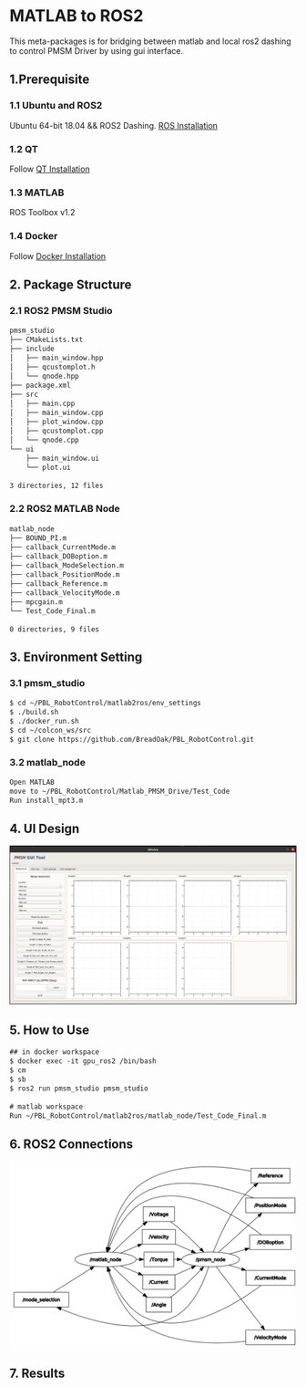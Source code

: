 # MATLAB to ROS2
This meta-packages is for bridging between matlab and local ros2 dashing to control PMSM Driver by using gui interface.
## 1.Prerequisite
### 1.1 Ubuntu and ROS2
Ubuntu 64-bit 18.04 && ROS2 Dashing. [ROS Installation](https://docs.ros.org/en/dashing/Installation.html)
### 1.2 QT
Follow [QT Installation](https://ros-qtc-plugin.readthedocs.io/en/latest/_source/How-to-Install-Users.html)
### 1.3 MATLAB
ROS Toolbox v1.2
### 1.4 Docker
Follow [Docker Installation](https://docs.docker.com/engine/install/ubuntu/)

## 2. Package Structure
### 2.1 ROS2 PMSM Studio
```
pmsm_studio
├── CMakeLists.txt
├── include
│   ├── main_window.hpp
│   ├── qcustomplot.h
│   └── qnode.hpp
├── package.xml
├── src
│   ├── main.cpp
│   ├── main_window.cpp
│   ├── plot_window.cpp
│   ├── qcustomplot.cpp
│   └── qnode.cpp
└── ui
    ├── main_window.ui
    └── plot.ui

3 directories, 12 files
```
### 2.2 ROS2 MATLAB Node
```
matlab_node
├── BOUND_PI.m
├── callback_CurrentMode.m
├── callback_DOBoption.m
├── callback_ModeSelection.m
├── callback_PositionMode.m
├── callback_Reference.m
├── callback_VelocityMode.m
├── mpcgain.m
└── Test_Code_Final.m

0 directories, 9 files
```

## 3. Environment Setting
### 3.1 pmsm_studio
```
$ cd ~/PBL_RobotControl/matlab2ros/env_settings
$ ./build.sh
$ ./docker_run.sh
$ cd ~/colcon_ws/src
$ git clone https://github.com/BreadOak/PBL_RobotControl.git 
```
### 3.2 matlab_node
```
Open MATLAB
move to ~/PBL_RobotControl/Matlab_PMSM_Drive/Test_Code
Run install_mpt3.m
```
## 4. UI Design
![ui_design](./imgs/ui_design.png)
## 5. How to Use
```
## in docker workspace
$ docker exec -it gpu_ros2 /bin/bash
$ cm
$ sb
$ ros2 run pmsm_studio pmsm_studio

# matlab workspace
Run ~/PBL_RobotControl/matlab2ros/matlab_node/Test_Code_Final.m
```
## 6. ROS2 Connections
<center><img src="./imgs/rosgraph.png" width="500"></center>

## 7. Results